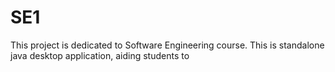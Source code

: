 # SE1
This project is dedicated to Software Engineering course. This is standalone java desktop application, aiding students to 
